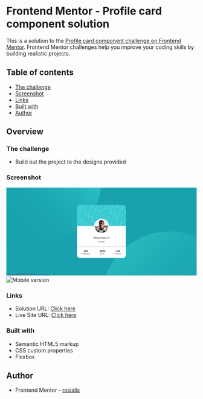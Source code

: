 # Frontend Mentor - Profile card component solution

This is a solution to the [Profile card component challenge on Frontend Mentor](https://www.frontendmentor.io/challenges/profile-card-component-cfArpWshJ). Frontend Mentor challenges help you improve your coding skills by building realistic projects.

## Table of contents

- [The challenge](#the-challenge)
- [Screenshot](#screenshot)
- [Links](#links)
- [Built with](#built-with)
- [Author](#author)

## Overview

### The challenge

- Build out the project to the designs provided

### Screenshot

![Web version](./images/Web.png)
![Mobile version](./images/Mobile.png)

### Links

- Solution URL: [Click here](https://github.com/rosialix/Profile-Card)
- Live Site URL: [Click here](https://rosialix.github.io/Profile-Card/)

### Built with

- Semantic HTML5 markup
- CSS custom properties
- Flexbox

## Author

- Frontend Mentor - [rosialix](https://www.frontendmentor.io/profile/rosialix)
